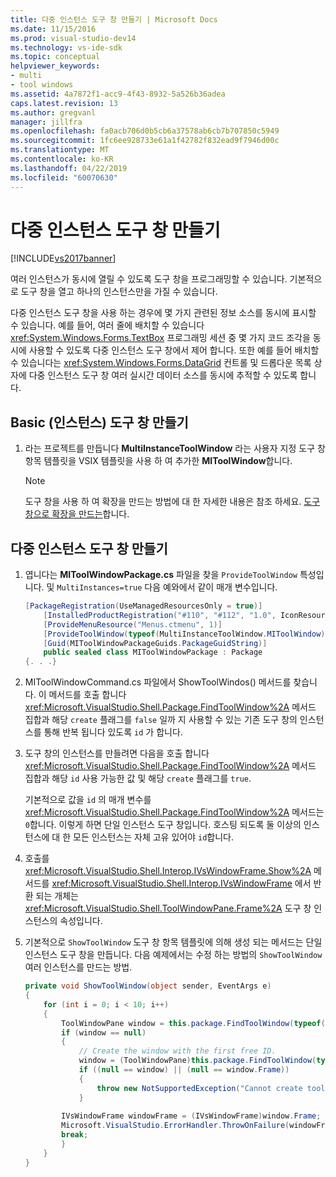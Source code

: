 ```yaml
---
title: 다중 인스턴스 도구 창 만들기 | Microsoft Docs
ms.date: 11/15/2016
ms.prod: visual-studio-dev14
ms.technology: vs-ide-sdk
ms.topic: conceptual
helpviewer_keywords:
- multi
- tool windows
ms.assetid: 4a7872f1-acc9-4f43-8932-5a526b36adea
caps.latest.revision: 13
ms.author: gregvanl
manager: jillfra
ms.openlocfilehash: fa0acb706d0b5cb6a37578ab6cb7b707850c5949
ms.sourcegitcommit: 1fc6ee928733e61a1f42782f832ead9f7946d00c
ms.translationtype: MT
ms.contentlocale: ko-KR
ms.lasthandoff: 04/22/2019
ms.locfileid: "60070630"
---
```

# <a name="creating-a-multi-instance-tool-window"></a>다중 인스턴스 도구 창 만들기
[!INCLUDE[vs2017banner](../includes/vs2017banner.md)]

여러 인스턴스가 동시에 열릴 수 있도록 도구 창을 프로그래밍할 수 있습니다. 기본적으로 도구 창을 열고 하나의 인스턴스만을 가질 수 있습니다.  
  
 다중 인스턴스 도구 창을 사용 하는 경우에 몇 가지 관련된 정보 소스를 동시에 표시할 수 있습니다. 예를 들어, 여러 줄에 배치할 수 있습니다 <xref:System.Windows.Forms.TextBox> 프로그래밍 세션 중 몇 가지 코드 조각을 동시에 사용할 수 있도록 다중 인스턴스 도구 창에서 제어 합니다. 또한 예를 들어 배치할 수 있습니다는 <xref:System.Windows.Forms.DataGrid> 컨트롤 및 드롭다운 목록 상자에 다중 인스턴스 도구 창 여러 실시간 데이터 소스를 동시에 추적할 수 있도록 합니다.  
  
## <a name="creating-a-basic-single-instance-tool-window"></a>Basic (인스턴스) 도구 창 만들기  
  
1. 라는 프로젝트를 만듭니다 **MultiInstanceToolWindow** 라는 사용자 지정 도구 창 항목 템플릿을 VSIX 템플릿을 사용 하 여 추가한 **MIToolWindow**합니다.  
  
    > [!NOTE]
    >  도구 창을 사용 하 여 확장을 만드는 방법에 대 한 자세한 내용은 참조 하세요. [도구 창으로 확장을 만드는](../extensibility/creating-an-extension-with-a-tool-window.md)합니다.  
  
## <a name="making-a-tool-window-multi-instance"></a>다중 인스턴스 도구 창 만들기  
  
1. 엽니다는 **MIToolWindowPackage.cs** 파일을 찾을 `ProvideToolWindow` 특성입니다. 및 `MultiInstances=true` 다음 예와에서 같이 매개 변수입니다.  
  
    ```csharp  
    [PackageRegistration(UseManagedResourcesOnly = true)]  
        [InstalledProductRegistration("#110", "#112", "1.0", IconResourceID = 400)] // Info on this package for Help/About  
        [ProvideMenuResource("Menus.ctmenu", 1)]  
        [ProvideToolWindow(typeof(MultiInstanceToolWindow.MIToolWindow), MultiInstances = true)]  
        [Guid(MIToolWindowPackageGuids.PackageGuidString)]  
        public sealed class MIToolWindowPackage : Package  
    {. . .}  
    ```  
  
2. MIToolWindowCommand.cs 파일에서 ShowToolWindos() 메서드를 찾습니다. 이 메서드를 호출 합니다 <xref:Microsoft.VisualStudio.Shell.Package.FindToolWindow%2A> 메서드 집합과 해당 `create` 플래그를 `false` 일까 지 사용할 수 있는 기존 도구 창의 인스턴스를 통해 반복 됩니다 있도록 `id` 가 합니다.  
  
3. 도구 창의 인스턴스를 만들려면 다음을 호출 합니다 <xref:Microsoft.VisualStudio.Shell.Package.FindToolWindow%2A> 메서드 집합과 해당 `id` 사용 가능한 값 및 해당 `create` 플래그를 `true`.  
  
     기본적으로 값을 `id` 의 매개 변수를 <xref:Microsoft.VisualStudio.Shell.Package.FindToolWindow%2A> 메서드는 `0`합니다. 이렇게 하면 단일 인스턴스 도구 창입니다. 호스팅 되도록 둘 이상의 인스턴스에 대 한 모든 인스턴스는 자체 고유 있어야 `id`합니다.  
  
4. 호출를 <xref:Microsoft.VisualStudio.Shell.Interop.IVsWindowFrame.Show%2A> 메서드를 <xref:Microsoft.VisualStudio.Shell.Interop.IVsWindowFrame> 에서 반환 되는 개체는 <xref:Microsoft.VisualStudio.Shell.ToolWindowPane.Frame%2A> 도구 창 인스턴스의 속성입니다.  
  
5. 기본적으로 `ShowToolWindow` 도구 창 항목 템플릿에 의해 생성 되는 메서드는 단일 인스턴스 도구 창을 만듭니다. 다음 예제에서는 수정 하는 방법의 `ShowToolWindow` 여러 인스턴스를 만드는 방법.  
  
    ```csharp  
    private void ShowToolWindow(object sender, EventArgs e)  
    {  
        for (int i = 0; i < 10; i++)  
        {  
            ToolWindowPane window = this.package.FindToolWindow(typeof(MIToolWindow), i, false);  
            if (window == null)  
            {  
                // Create the window with the first free ID.   
                window = (ToolWindowPane)this.package.FindToolWindow(typeof(MIToolWindow), i, true);  
                if ((null == window) || (null == window.Frame))  
                {  
                    throw new NotSupportedException("Cannot create tool window");  
                }  
  
            IVsWindowFrame windowFrame = (IVsWindowFrame)window.Frame;  
            Microsoft.VisualStudio.ErrorHandler.ThrowOnFailure(windowFrame.Show());  
            break;  
            }  
        }  
    }  
    ```
